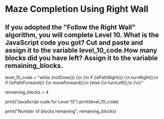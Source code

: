 # Maze Completion Using Right Wall
## If you adopted the "Follow the Right Wall" algorithm, you will complete Level 10. What is the JavaScript code you got? Cut and paste and assign it to the variable level_10_code.How many blocks did you have left? Assign it to the variable remaining_blocks.

level_10_code = "while (notDone()) {\n  }\n  if (isPathRight()) {\n    turnRight();\n  if (isPathForward()) {\n    moveForward();\n  }else {\n    turnLeft();\n  }\n}"

remaining_blocks = 4 

print("JavaScript code for Level 10")
print(level_10_code)

print("Number of blocks remaining", remaining_blocks)

